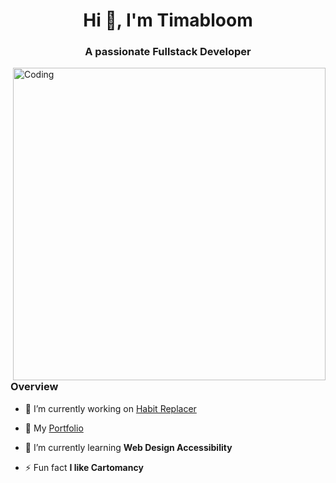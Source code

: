 <h1 align="center">Hi 👋, I'm Timabloom</h1>
<h3 align="center">A passionate Fullstack Developer</h3>
<img align="right" alt="Coding" width="500" src="https://media.tenor.com/GfSX-u7VGM4AAAAC/coding.gif">

<h3>Overview</h3>

- 🔭 I’m currently working on [Habit Replacer](https://habit-replacer-tracker.onrender.com/)

- :briefcase: My [Portfolio](https://timothy-magees-portfolio.onrender.com/)

- 🌱 I’m currently learning **Web Design Accessibility**

- ⚡ Fun fact **I like Cartomancy**
